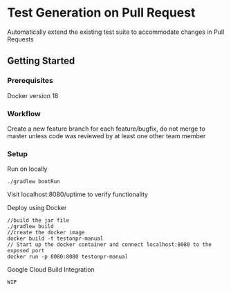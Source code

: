 # Test Generation on Pull Request

Automatically extend the existing test suite to accommodate changes in Pull Requests
## Getting Started

### Prerequisites
Docker version 18

### Workflow
Create a new feature branch for each feature/bugfix, do not merge to master unless code was reviewed by at least one other team member

### Setup
Run on locally
```
./gradlew bootRun
```
Visit localhost:8080/uptime to verify functionality

Deploy using Docker
```
//build the jar file
./gradlew build 
//create the docker image
docker build -t testonpr-manual 
// Start up the docker container and connect localhost:8080 to the exposed port
docker run -p 8080:8080 testonpr-manual 
```

Google Cloud Build Integration
```
WIP
```